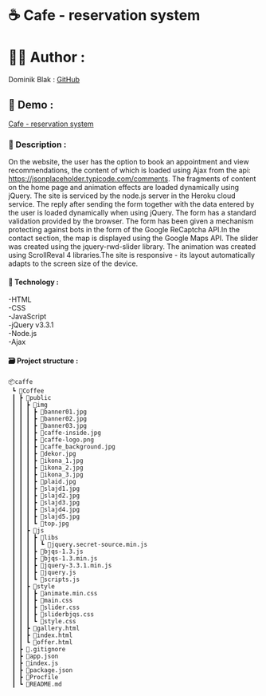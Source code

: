 # ☕️ Cafe - reservation system

# 👨‍💻 Author :
Dominik Blak : <a href="https://github.com/dominikblak">GitHub</a>
## 🚀 Demo :
<a href="https://cafe-cracow.herokuapp.com/">Cafe - reservation system</a>

### 📖 Description :
On the website, the user has the option to book an appointment and view recommendations, the content of which is loaded using Ajax from the api: https://jsonplaceholder.typicode.com/comments. The fragments of content on the home page and animation effects are loaded dynamically using jQuery. The site is serviced by the node.js server in the Heroku cloud service. The reply after sending the form together with the data entered by the user is loaded dynamically when using jQuery. The form has a standard validation provided by the browser. The form has been given a mechanism protecting against bots in the form of the Google ReCaptcha API.In the contact section, the map is displayed using the Google Maps API. The slider was created using the jquery-rwd-slider library. The animation was created using ScrollReval 4 libraries.The site is responsive - its layout automatically adapts to the screen size of the device.



#### 🧰 Technology :
-HTML<br>
-CSS<br>
-JavaScript<br>
-jQuery v3.3.1<br>
-Node.js<br>
-Ajax<br>

#### 🗃 Project structure :
```
📦caffe
 ┗ 📂Coffee
 ┃ ┣ 📂public
 ┃ ┃ ┣ 📂img
 ┃ ┃ ┃ ┣ 📜banner01.jpg
 ┃ ┃ ┃ ┣ 📜banner02.jpg
 ┃ ┃ ┃ ┣ 📜banner03.jpg
 ┃ ┃ ┃ ┣ 📜caffe-inside.jpg
 ┃ ┃ ┃ ┣ 📜caffe-logo.png
 ┃ ┃ ┃ ┣ 📜caffe_background.jpg
 ┃ ┃ ┃ ┣ 📜dekor.jpg
 ┃ ┃ ┃ ┣ 📜ikona_1.jpg
 ┃ ┃ ┃ ┣ 📜ikona_2.jpg
 ┃ ┃ ┃ ┣ 📜ikona_3.jpg
 ┃ ┃ ┃ ┣ 📜plaid.jpg
 ┃ ┃ ┃ ┣ 📜slajd1.jpg
 ┃ ┃ ┃ ┣ 📜slajd2.jpg
 ┃ ┃ ┃ ┣ 📜slajd3.jpg
 ┃ ┃ ┃ ┣ 📜slajd4.jpg
 ┃ ┃ ┃ ┣ 📜slajd5.jpg
 ┃ ┃ ┃ ┗ 📜top.jpg
 ┃ ┃ ┣ 📂js
 ┃ ┃ ┃ ┣ 📂libs
 ┃ ┃ ┃ ┃ ┗ 📜jquery.secret-source.min.js
 ┃ ┃ ┃ ┣ 📜bjqs-1.3.js
 ┃ ┃ ┃ ┣ 📜bjqs-1.3.min.js
 ┃ ┃ ┃ ┣ 📜jquery-3.3.1.min.js
 ┃ ┃ ┃ ┣ 📜jquery.js
 ┃ ┃ ┃ ┗ 📜scripts.js
 ┃ ┃ ┣ 📂style
 ┃ ┃ ┃ ┣ 📜animate.min.css
 ┃ ┃ ┃ ┣ 📜main.css
 ┃ ┃ ┃ ┣ 📜slider.css
 ┃ ┃ ┃ ┣ 📜sliderbjqs.css
 ┃ ┃ ┃ ┗ 📜style.css
 ┃ ┃ ┣ 📜gallery.html
 ┃ ┃ ┣ 📜index.html
 ┃ ┃ ┗ 📜offer.html
 ┃ ┣ 📜.gitignore
 ┃ ┣ 📜app.json
 ┃ ┣ 📜index.js
 ┃ ┣ 📜package.json
 ┃ ┣ 📜Procfile
 ┃ ┗ 📜README.md
```
